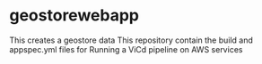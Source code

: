 # geostorewebapp
This creates a geostore data
This repository contain the build and appspec.yml files for Running a 
ViCd pipeline on AWS services
